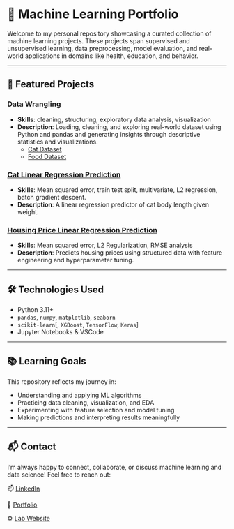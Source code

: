 # 🧠 Machine Learning Portfolio

Welcome to my personal repository showcasing a curated collection of machine learning projects. These projects span supervised and unsupervised learning, data preprocessing, model evaluation, and real-world applications in domains like health, education, and behavior.

---

## 📁 Featured Projects

### Data Wrangling
- **Skills**: cleaning, structuring, exploratory data analysis, visualization
- **Description**: Loading, cleaning, and exploring real-world dataset using Python and pandas and generating insights through descriptive statistics and visualizations.
  * [Cat Dataset](https://github.com/emmaricci/machine-learning/blob/main/Data%20Wrangling/cats_wrangling.ipynb)
  * [Food Dataset](https://github.com/emmaricci/machine-learning/blob/main/Data%20Wrangling/food_wrangling.ipynb)

### [Cat Linear Regression Prediction](https://github.com/emmaricci/machine-learning/blob/main/Linear%20Regression/linear_regression_cats.ipynb)
- **Skills**: Mean squared error, train test split, multivariate, L2 regression, batch gradient descent.
- **Description**: A linear regression predictor of cat body length given weight.

### [Housing Price Linear Regression Prediction](https://github.com/emmaricci/machine-learning/blob/main/Linear%20Regression/housing_regression.ipynb)
- **Skills**: Mean squared error, L2 Regularization, RMSE analysis
- **Description**: Predicts housing prices using structured data with feature engineering and hyperparameter tuning.

---

## 🛠 Technologies Used
- Python 3.11+
- `pandas`, `numpy`, `matplotlib`, `seaborn`
- `scikit-learn`[, `XGBoost`, `TensorFlow`, `Keras`]
- Jupyter Notebooks & VSCode

---

## 📚 Learning Goals
This repository reflects my journey in:
- Understanding and applying ML algorithms
- Practicing data cleaning, visualization, and EDA
- Experimenting with feature selection and model tuning
- Making predictions and interpreting results meaningfully

---

## 📬 Contact
I’m always happy to connect, collaborate, or discuss machine learning and data science!
Feel free to reach out:

📫 [LinkedIn](https://www.linkedin.com/in/emmariccidelucca/)

💼 [Portfolio](https://emmariccid.myportfolio.com/)

⚙️ [Lab Website](https://www.empowerlab.dartmouth.edu/)
